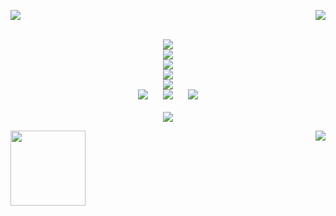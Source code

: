 <p>
  <img src="https://carcuvorous.carrd.co/assets/images/gallery01/d6447140.gif?v=b471a82b">
  <img align="right" src="https://carcuvorous.carrd.co/assets/images/gallery06/23ee68b0.png?v=b471a82b">
  <br/>
</p>
<p align="center"><br/>
  <img align="center" src="https://carcuvorous.carrd.co/assets/images/gallery10/ee3446d6.png?v=b471a82b"><br/>
  <img align="center" src="https://spotify-github-profile.kittinanx.com/api/view?uid=jayy2007&cover_image=true&theme=novatorem&show_offline=true&background_color=121212&interchange=false&bar_color=990000&bar_color_cover=false">
   <br/> 
  <img align="center" src="https://carcuvorous.carrd.co/assets/images/gallery01/edef538f.gif?v=b471a82b">
    <br/>
  <img align="center" src="https://komarev.com/ghpvc/?username=xxhe4rtstringz&color=6e1111&style=plastic&label=༒︎i+luv+u..+⟢&abbreviated=true">
    <br/>
  <img src="https://carcuvorous.carrd.co/assets/images/gallery10/aa18af73.png?v=b471a82b">
    <br/>
  <img src="https://carcuvorous.carrd.co/assets/images/gallery13/5d84dc9d.jpg?v=b471a82b" hspace="10" >
  <img src="https://carcuvorous.carrd.co/assets/images/gallery13/abd8e131.png?v=b471a82b" hspace="10" >
  <img src="https://carcuvorous.carrd.co/assets/images/gallery22/5ff5936f.png?v=b471a82b" hspace="10" >
    <br/>
    <br/>
  <img src="https://carcuvorous.carrd.co/assets/images/gallery04/790013b5.gif?v=b471a82b">
</p>
<img height="120" align="left" src="https://carcuvorous.carrd.co/assets/images/gallery19/8f46ce2b.png?v=b471a82b">
<img align="right" src="https://carcuvorous.carrd.co/assets/images/gallery01/38f981df.gif?v=b471a82b">
